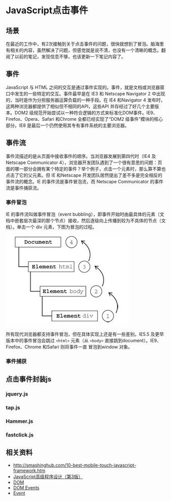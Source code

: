# JavaScript点击事件
## 场景
在最近的工作中，有2次接触到关于点击事件的问题，很快就想到了冒泡。脑海里有相关的内容，虽然解决了问题，但感觉就是说不清，也没有一个清晰的概念。翻阅了以前的笔记，发现信息不够，也该更新一下笔记内容了。
## 事件
JavaScript 与 HTML 之间的交互是通过事件实现的。事件，就是文档或浏览器窗口中发生的一些特定的交互。事件最早是在 IE3 和 Netscape Navigator 2 中出现的，当时是作为分担服务器运算负载的一种手段。在 IE4 和Navigator 4 发布时，这两种浏览器都提供了相似但不相同的API，这些API 并存经过了好几个主要版本。DOM2 级规范开始尝试以一种符合逻辑的方式来标准化DOM事件。IE9、Firefox、Opera、Safari 和Chrome 全都已经实现了“DOM2 级事件”模块的核心部分。IE8 是最后一个仍然使用其专有事件系统的主要浏览器。

## 事件流
事件流描述的是从页面中接收事件的顺序。当浏览器发展到第四代时（IE4 及Netscape Communicator 4），浏览器开发团队遇到了一个很有意思的问题：页面的哪一部分会拥有某个特定的事件？举个例子，点击一个元素时，那么算不算也点击了它的父元素。但 IE 和Netscape 开发团队居然提出了差不多是完全相反的事件流的概念。IE 的事件流是事件冒泡流，而 Netscape Communicator 的事件流是事件捕获流。

### 事件冒泡
IE 的事件流叫做事件冒泡（event bubbling），即事件开始时由最具体的元素（文档中嵌套层次最深的那个节点）接收，然后逐级向上传播到较为不具体的节点（文档）。单击一个 div 元素，下图为冒泡的过程。

![bubbling](./images/draft14-bubbling.png)

所有现代浏览器都支持事件冒泡，但在具体实现上还是有一些差别。IE5.5 及更早版本中的事件冒泡会跳过 `<html>` 元素（从 `<body>` 直接跳到document）。IE9、Firefox、Chrome 和Safari 则将事件一直
冒泡到window 对象。

### 事件捕获

## 点击事件封装js
### jquery.js
### tap.js
### Hammer.js
### fastclick.js

## 相关资料
- http://smashinghub.com/10-best-mobile-touch-javascript-framework.htm
- [JavaScript高级程序设计（第3版）](https://book.douban.com/subject/10546125/)
- [DOM](https://dom.spec.whatwg.org/)
- [DOM Events](https://dom.spec.whatwg.org/#introduction-to-dom-events)
- [Event](https://dom.spec.whatwg.org/#concept-event)